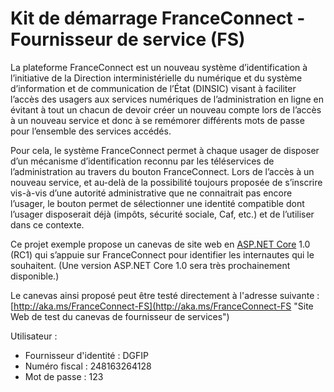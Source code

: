 # Kit de démarrage FranceConnect - Fournisseur de service (FS) #

La plateforme FranceConnect est un nouveau système d’identification à l’initiative de la Direction interministérielle du numérique et du système d’information et de communication de l’État (DINSIC) visant à faciliter l’accès des usagers aux services numériques de l’administration en ligne en évitant à tout un chacun de devoir créer un nouveau compte lors de l’accès à un nouveau service et donc à se remémorer différents mots de passe pour l’ensemble des services accédés.

Pour cela, le système FranceConnect permet à chaque usager de disposer d’un mécanisme d’identification reconnu par les téléservices de l’administration au travers du bouton FranceConnect. Lors de l’accès à un nouveau service, et au-delà de la possibilité toujours proposée de s’inscrire vis-à-vis d’une autorité administrative que ne connaitrait pas encore l’usager, le bouton permet de sélectionner une identité compatible dont l’usager disposerait déjà (impôts, sécurité sociale, Caf, etc.) et de l’utiliser dans ce contexte.

Ce projet exemple propose un canevas de site web en [ASP.NET Core](http://www.dotnetfoundation.org/aspnet-core "ASP.NET Core") 1.0 (RC1) qui s’appuie sur FranceConnect pour identifier les internautes qui le souhaitent. (Une version ASP.NET Core 1.0 sera très prochainement disponible.)

Le canevas ainsi proposé peut être testé directement à l'adresse suivante : [http://aka.ms/FranceConnect-FS](http://aka.ms/FranceConnect-FS "Site Web de test du canevas de fournisseur de services")

Utilisateur :
- Fournisseur d'identité : DGFIP
- Numéro fiscal : 248163264128
- Mot de passe : 123
